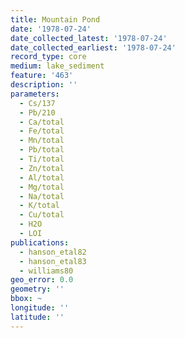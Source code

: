 ```yaml
---
title: Mountain Pond
date: '1978-07-24'
date_collected_latest: '1978-07-24'
date_collected_earliest: '1978-07-24'
record_type: core
medium: lake_sediment
feature: '463'
description: ''
parameters:
  - Cs/137
  - Pb/210
  - Ca/total
  - Fe/total
  - Mn/total
  - Pb/total
  - Ti/total
  - Zn/total
  - Al/total
  - Mg/total
  - Na/total
  - K/total
  - Cu/total
  - H2O
  - LOI
publications:
  - hanson_etal82
  - hanson_etal83
  - williams80
geo_error: 0.0
geometry: ''
bbox: ~
longitude: ''
latitude: ''
---
```

